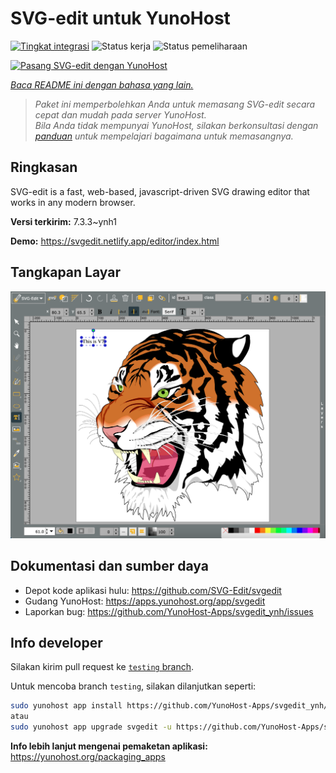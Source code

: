 <!--
N.B.: README ini dibuat secara otomatis oleh <https://github.com/YunoHost/apps/tree/master/tools/readme_generator>
Ini TIDAK boleh diedit dengan tangan.
-->

# SVG-edit untuk YunoHost

[![Tingkat integrasi](https://dash.yunohost.org/integration/svgedit.svg)](https://ci-apps.yunohost.org/ci/apps/svgedit/) ![Status kerja](https://ci-apps.yunohost.org/ci/badges/svgedit.status.svg) ![Status pemeliharaan](https://ci-apps.yunohost.org/ci/badges/svgedit.maintain.svg)

[![Pasang SVG-edit dengan YunoHost](https://install-app.yunohost.org/install-with-yunohost.svg)](https://install-app.yunohost.org/?app=svgedit)

*[Baca README ini dengan bahasa yang lain.](./ALL_README.md)*

> *Paket ini memperbolehkan Anda untuk memasang SVG-edit secara cepat dan mudah pada server YunoHost.*  
> *Bila Anda tidak mempunyai YunoHost, silakan berkonsultasi dengan [panduan](https://yunohost.org/install) untuk mempelajari bagaimana untuk memasangnya.*

## Ringkasan

SVG-edit is a fast, web-based, javascript-driven SVG drawing editor that works in any modern browser.


**Versi terkirim:** 7.3.3~ynh1

**Demo:** <https://svgedit.netlify.app/editor/index.html>

## Tangkapan Layar

![Tangkapan Layar pada SVG-edit](./doc/screenshots/screenshot.png)

## Dokumentasi dan sumber daya

- Depot kode aplikasi hulu: <https://github.com/SVG-Edit/svgedit>
- Gudang YunoHost: <https://apps.yunohost.org/app/svgedit>
- Laporkan bug: <https://github.com/YunoHost-Apps/svgedit_ynh/issues>

## Info developer

Silakan kirim pull request ke [`testing` branch](https://github.com/YunoHost-Apps/svgedit_ynh/tree/testing).

Untuk mencoba branch `testing`, silakan dilanjutkan seperti:

```bash
sudo yunohost app install https://github.com/YunoHost-Apps/svgedit_ynh/tree/testing --debug
atau
sudo yunohost app upgrade svgedit -u https://github.com/YunoHost-Apps/svgedit_ynh/tree/testing --debug
```

**Info lebih lanjut mengenai pemaketan aplikasi:** <https://yunohost.org/packaging_apps>
